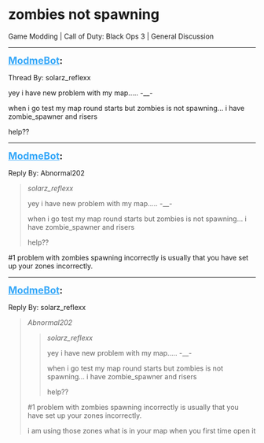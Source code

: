 # zombies not spawning
Game Modding | Call of Duty: Black Ops 3 | General Discussion

---
<strong style="font-size: 1.4em;"><span style="text-decoration: underline;text-decoration-color: #34a7f9;"><span style="color:#34a7f9;">ModmeBot</span></span>:</strong>

<p>Thread By: solarz_reflexx<br /><p style="text-align:left;">yey i have new problem with my map..... -__- </p><p style="text-align:left;"></p><p style="text-align:left;">when i go test my map round starts but zombies is not spawning... i have zombie_spawner and risers</p><p style="text-align:left;"></p><p style="text-align:left;">help??</p></p>

---
<strong style="font-size: 1.4em;"><span style="text-decoration: underline;text-decoration-color: #34a7f9;"><span style="color:#34a7f9;">ModmeBot</span></span>:</strong>

<p>Reply By: Abnormal202<br /><blockquote><em>solarz_reflexx</em><p style="text-align:left;">yey i have new problem with my map..... -__- </p><p style="text-align:left;"></p><p style="text-align:left;">when i go test my map round starts but zombies is not spawning... i have zombie_spawner and risers</p><p style="text-align:left;"></p><p style="text-align:left;">help??</p></blockquote><p style="text-align:left;">#1 problem with zombies spawning incorrectly is usually that you have set up your zones incorrectly.</p></p>

---
<strong style="font-size: 1.4em;"><span style="text-decoration: underline;text-decoration-color: #34a7f9;"><span style="color:#34a7f9;">ModmeBot</span></span>:</strong>

<p>Reply By: solarz_reflexx<br /><blockquote><em>Abnormal202</em><blockquote><em>solarz_reflexx</em><p style="text-align:left;">yey i have new problem with my map..... -__- </p><p style="text-align:left;"></p><p style="text-align:left;">when i go test my map round starts but zombies is not spawning... i have zombie_spawner and risers</p><p style="text-align:left;"></p><p style="text-align:left;">help??</p></blockquote><p style="text-align:left;">#1 problem with zombies spawning incorrectly is usually that you have set up your zones incorrectly.</p><p style="text-align:left;"></p><p style="text-align:left;">i am using those zones what is in your map when you first time open it</p></blockquote><p style="text-align:left;"></p></p>
